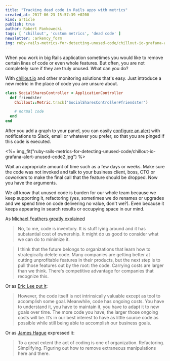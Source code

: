```yaml
---
title: "Tracking dead code in Rails apps with metrics"
created_at: 2017-06-23 15:57:39 +0200
kind: article
publish: true
author: Robert Pankowecki
tags: [ 'chillout', 'custom metrics', 'dead code' ]
newsletter: :arkency_form
img: ruby-rails-metrics-for-detecting-unused-code/chillout-io-grafana-alert-unused-code2.jpg
---
```


When you work in big Rails application sometimes you would like to remove certain lines of code or even whole features. But often, you are not completely sure if they are truly unused. What can you do?

<!-- more -->

With [chillout.io](http://chillout.io/) and other monitoring solutions that's easy. Just introduce a new metric in the place of code you are unsure about.

```ruby
class SocialSharesController < ApplicationController
  def friendster
    Chillout::Metric.track('SocialSharesController#friendster')

    # normal code
  end
end
```

After you add a graph to your panel, you can easily [configure an alert](http://docs.grafana.org/alerting/rules/) with notifications to Slack, email or whatever you prefer, so that you are pinged if this code is executed.

<%= img_fit("ruby-rails-metrics-for-detecting-unused-code/chillout-io-grafana-alert-unused-code2.jpg") %>

Wait an appropriate amount of time such as a few days or weeks. Make sure the code was not invoked and talk to your business client, boss, CTO or coworkers to make the final call that the feature should be dropped. Now you have the arguments.

We all know that unused code is burden for our whole team because we keep supporting it, refactoring (yes, sometimes we do renames or upgrades and we spend time on code delivering no value, don't we?). Even because it keeps appearing in search results or occupying space in our mind.

As [Michael Feathers greatly explained](http://michaelfeathers.typepad.com/michael_feathers_blog/2011/05/the-carrying-cost-of-code-taking-lean-seriously.html)

> No, to me, code is inventory.  It is stuff lying around and it has substantial cost of ownership. It might do us good to consider what we can do to minimize it.

> I think that the future belongs to organizations that learn how to strategically delete code.  Many companies are getting better at cutting unprofitable features in their products, but the next step is to pull those features out by the root: the code.  Carrying costs are larger than we think. There's competitive advantage for companies that recognize this.

Or as [Eric Lee put it](https://blogs.msdn.microsoft.com/elee/2009/03/11/source-code-is-a-liability-not-an-asset/):

> However, the code itself is not intrinsically valuable except as tool to accomplish some goal.  Meanwhile, code has ongoing costs.  You have to understand it, you have to maintain it, you have to adapt it to new goals over time.  The more code you have, the larger those ongoing costs will be.  It’s in our best interest to have as little source code as possible while still being able to accomplish our business goals.

Or as [James Hague](http://prog21.dadgum.com/177.html) expressed it:

> To a great extent the act of coding is one of organization. Refactoring. Simplifying. Figuring out how to remove extraneous manipulations here and there.

